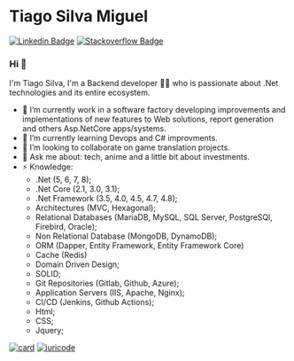 Tiago Silva Miguel
=============
[![Linkedin Badge](https://img.shields.io/badge/-Tiago_Silva_Miguel-blue?style=flat-square&logo=Linkedin&logoColor=white&link=https://www.linkedin.com/in/tiagosilvamiguel/)](https://www.linkedin.com/in/tiagosilvamiguel/)
[![Stackoverflow Badge](https://img.shields.io/badge/-Stackoverflow-4CA143?style=flat-square&logo=Stackoverflow&logoColor=white&link=https://stackoverflow.com/users/10229652/tiago-silva-miguel)](https://stackoverflow.com/users/10229652/tiago-silva-miguel)


### Hi 👋
I'm Tiago Silva, I'm a Backend developer 👨‍💻 who is passionate about .Net technologies and its entire ecosystem. 

- 🔭 I’m currently work in a software factory developing improvements and implementations of new features to Web solutions, report generation and others Asp.NetCore apps/systems.
- 🌱 I’m currently learning Devops and C# improvments.
- 👯 I’m looking to collaborate on game translation projects.
- 💬 Ask me about: tech, anime and a little bit about investments.
- ⚡ Knowledge:   
  - .Net (5, 6, 7, 8);
  - .Net Core (2.1, 3.0, 3.1);
  - .Net Framework (3.5, 4.0, 4.5, 4.7, 4.8);
  - Architectures (MVC, Hexagonal);
  - Relational Databases (MariaDB, MySQL, SQL Server, PostgreSQl, Firebird, Oracle);
  - Non Relational Database (MongoDB, DynamoDB);
  - ORM (Dapper, Entity Framework, Entity Framework Core)
  - Cache (Redis)
  - Domain Driven Design;
  - SOLID;
  - Git Repositories (Gitlab, Github, Azure);
  - Application Servers (IIS, Apache, Nginx);
  - CI/CD (Jenkins, Github Actions);
  - Html;
  - CSS;
  - Jquery;

[![card](https://github-readme-stats.vercel.app/api?username=linkmadao&theme=default)](https://github.com/linkmadao/)
[![iuricode](https://github-readme-stats.vercel.app/api/top-langs/?username=linkmadao&hide=html&layout=compact&theme=default)](https://github.com/linkmadao/)
